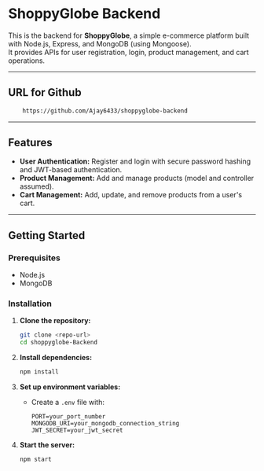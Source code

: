 # ShoppyGlobe Backend

This is the backend for **ShoppyGlobe**, a simple e-commerce platform built with Node.js, Express, and MongoDB (using Mongoose).  
It provides APIs for user registration, login, product management, and cart operations.

---
## URL for Github
```sh
    https://github.com/Ajay6433/shoppyglobe-backend
```

---

## Features

- **User Authentication:** Register and login with secure password hashing and JWT-based authentication.
- **Product Management:** Add and manage products (model and controller assumed).
- **Cart Management:** Add, update, and remove products from a user's cart.

---

## Getting Started

### Prerequisites

- Node.js
- MongoDB

### Installation

1. **Clone the repository:**
   ```sh
   git clone <repo-url>
   cd shoppyglobe-Backend
   ```

2. **Install dependencies:**
   ```sh
   npm install
   ```

3. **Set up environment variables:**
   - Create a `.env` file with:
     ```
     PORT=your_port_number
     MONGODB_URI=your_mongodb_connection_string
     JWT_SECRET=your_jwt_secret
     ```

4. **Start the server:**
   ```sh
   npm start
   ```

